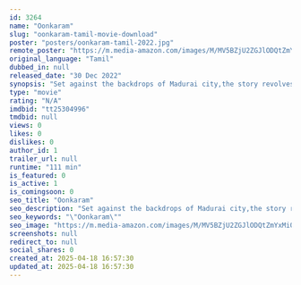 ```yaml
---
id: 3264
name: "Oonkaram"
slug: "oonkaram-tamil-movie-download"
poster: "posters/oonkaram-tamil-2022.jpg"
remote_poster: "https://m.media-amazon.com/images/M/MV5BZjU2ZGJlODQtZmYxMi00NDYwLTg3ZjQtNzViODRlZjdhZmVhXkEyXkFqcGdeQXVyMTA4MzQ4NzMw._V1_SX300.jpg"
original_language: "Tamil"
dubbed_in: null
released_date: "30 Dec 2022"
synopsis: "Set against the backdrops of Madurai city,the story revolves around a girl ,who pursues a graduation course at a private college,where she undergoes sexual harassment."
type: "movie"
rating: "N/A"
imdbid: "tt25304996"
tmdbid: null
views: 0
likes: 0
dislikes: 0
author_id: 1
trailer_url: null
runtime: "111 min"
is_featured: 0
is_active: 1
is_comingsoon: 0
seo_title: "Oonkaram"
seo_description: "Set against the backdrops of Madurai city,the story revolves around a girl ,who pursues a graduation course at a private college,where she undergoes sexual harassment."
seo_keywords: "\"Oonkaram\""
seo_image: "https://m.media-amazon.com/images/M/MV5BZjU2ZGJlODQtZmYxMi00NDYwLTg3ZjQtNzViODRlZjdhZmVhXkEyXkFqcGdeQXVyMTA4MzQ4NzMw._V1_SX300.jpg"
screenshots: null
redirect_to: null
social_shares: 0
created_at: 2025-04-18 16:57:30
updated_at: 2025-04-18 16:57:30
---
```


